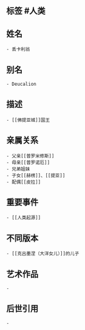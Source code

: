 ## 标签  #人类
## 姓名
	- 丢卡利翁
## 别名
	- Deucalion
## 描述
	- [[佛提亚城]]国王
## 亲属关系
	- 父亲[[普罗米修斯]]
	- 母亲[[普罗诺厄]]
	- 兄弟姐妹
	- 子女[[赫楞]]、[[提亚]]
	- 配偶[[皮拉]]
## 重要事件
	- [[人类起源]]
## 不同版本
	- [[克吕墨涅（大洋女儿）]]的儿子
## 艺术作品
	-
## 后世引用
	-
